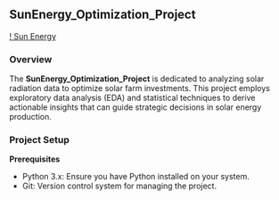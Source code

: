 ## SunEnergy_Optimization_Project
[! Sun Energy](./assets/Sun-Tracking-System-in-Solar-Power-Optimization.jpg)
### Overview
The **SunEnergy_Optimization_Project** is dedicated to analyzing solar radiation data to optimize solar farm investments. This project employs exploratory data analysis (EDA) and statistical techniques to derive actionable insights that can guide strategic decisions in solar energy production.

### Project Setup
**Prerequisites**
* Python 3.x: Ensure you have Python installed on your system.
* Git: Version control system for managing the project.